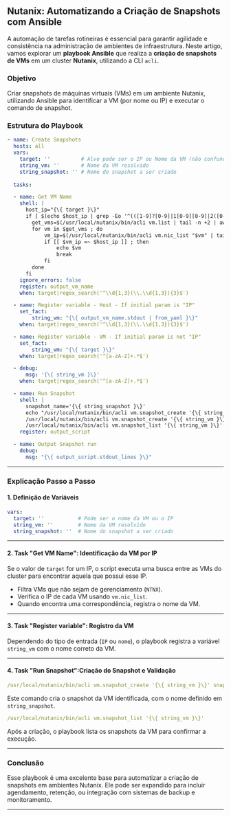 ## Nutanix: Automatizando a Criação de Snapshots com Ansible

A automação de tarefas rotineiras é essencial para garantir agilidade e consistência na administração de ambientes de infraestrutura. Neste artigo, vamos explorar um **playbook Ansible** que realiza a **criação de snapshots de VMs** em um cluster **Nutanix**, utilizando a CLI `acli`.

### Objetivo

Criar snapshots de máquinas virtuais (VMs) em um ambiente Nutanix, utilizando Ansible para identificar a VM (por nome ou IP) e executar o comando de snapshot.

### Estrutura do Playbook

```yaml
- name: Create Snapshots
  hosts: all
  vars:
    target: ''          # Alvo pode ser o IP ou Nome da VM (não confundir com hostname do sistema)
    string_vm: ''       # Nome da VM resolvido
    string_snapshot: '' # Nome do snapshot a ser criado
    
  tasks:

  - name: Get VM Name
    shell: |
      host_ip="{\{ target }\}"
      if [ $(echo $host_ip | grep -Eo '^(([1-9]?[0-9]|1[0-9][0-9]|2([0-4][0-9]|5[0-5]))\.){3}([1-9]?[0-9]|1[0-9][0-9]|2([0-4][0-9]|5[0-5]))$') != 1 ] ; then
        get_vms=$(/usr/local/nutanix/bin/acli vm.list | tail -n +2 | awk -F ' ' '{print $1"\n"}' | grep -v 'NTNX\|ntnx' | sed 's/$/\n/g')
        for vm in $get_vms ; do
            vm_ip=$(/usr/local/nutanix/bin/acli vm.nic_list "$vm" | tail -n +2 | awk -F ' ' '{print $3}')
            if [[ $vm_ip =~ $host_ip ]] ; then
                echo $vm
                break
            fi
        done
      fi
    ignore_errors: false
    register: output_vm_name
    when: target|regex_search('^\\d{1,3}(\\.\\d{1,3}){3}$')

  - name: Register variable - Host - If initial param is "IP"
    set_fact:
        string_vm: "{\{ output_vm_name.stdout | from_yaml }\}"
    when: target|regex_search('^\\d{1,3}(\\.\\d{1,3}){3}$')

  - name: Register variable - VM - If initial param is not "IP"
    set_fact:
        string_vm: "{\{ target }\}"
    when: target|regex_search('^[a-zA-Z]+.*$')

  - debug:
      msg: '{\{ string_vm }\}'
    when: target|regex_search('^[a-zA-Z]+.*$')

  - name: Run Snapshot
    shell: |
      snapshot_name='{\{ string_snapshot }\}'
      echo "/usr/local/nutanix/bin/acli vm.snapshot_create '{\{ string_vm }\}' snapshot_name_list='$snapshot_name'"
      /usr/local/nutanix/bin/acli vm.snapshot_create '{\{ string_vm }\}' snapshot_name_list='"'$snapshot_name'"'
      /usr/local/nutanix/bin/acli vm.snapshot_list '{\{ string_vm }\}'
    register: output_script

  - name: Output Snapshot run
    debug:
      msg: "{\{ output_script.stdout_lines }\}"
```

***

### Explicação Passo a Passo

#### 1. **Definição de Variáveis**

```yaml
vars:
  target: ''           # Pode ser o nome da VM ou o IP
  string_vm: ''        # Nome da VM resolvido
  string_snapshot: ''  # Nome do snapshot a ser criado
```

***

#### 2. **Task "Get VM Name": Identificação da VM por IP**

Se o valor de `target` for um IP, o script executa uma busca entre as VMs do cluster para encontrar aquela que possui esse IP.

*   Filtra VMs que não sejam de gerenciamento (`NTNX`).
*   Verifica o IP de cada VM usando `vm.nic_list`.
*   Quando encontra uma correspondência, registra o nome da VM.

***

#### 3. **Task "Register variable": Registro da VM**

Dependendo do tipo de entrada (`IP` ou `nome`), o playbook registra a variável `string_vm` com o nome correto da VM.

***

#### 4. **Task "Run Snapshot":Criação do Snapshot e Validação**

```yaml
/usr/local/nutanix/bin/acli vm.snapshot_create '{\{ string_vm }\}' snapshot_name_list='"'$snapshot_name'"'
```

Este comando cria o snapshot da VM identificada, com o nome definido em `string_snapshot`.

```yaml
/usr/local/nutanix/bin/acli vm.snapshot_list '{\{ string_vm }\}'
```
Após a criação, o playbook lista os snapshots da VM para confirmar a execução.

***

### Conclusão

Esse playbook é uma excelente base para automatizar a criação de snapshots em ambientes Nutanix. Ele pode ser expandido para incluir agendamento, retenção, ou integração com sistemas de backup e monitoramento.

***